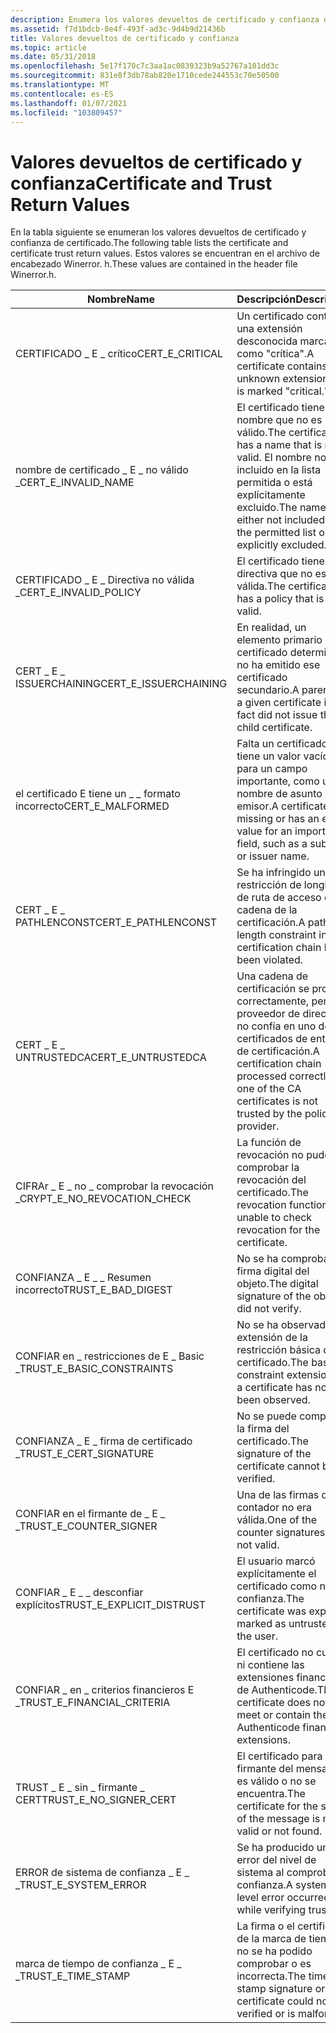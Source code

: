 ```yaml
---
description: Enumera los valores devueltos de certificado y confianza de certificado. Estos valores se encuentran en el archivo de encabezado Winerror. h.
ms.assetid: f7d1bdcb-8e4f-493f-ad3c-9d4b9d21436b
title: Valores devueltos de certificado y confianza
ms.topic: article
ms.date: 05/31/2018
ms.openlocfilehash: 5e17f170c7c3aa1ac0839323b9a52767a101dd3c
ms.sourcegitcommit: 831e8f3db78ab820e1710cede244553c70e50500
ms.translationtype: MT
ms.contentlocale: es-ES
ms.lasthandoff: 01/07/2021
ms.locfileid: "103809457"
---
```

# <a name="certificate-and-trust-return-values"></a><span data-ttu-id="405a3-104">Valores devueltos de certificado y confianza</span><span class="sxs-lookup"><span data-stu-id="405a3-104">Certificate and Trust Return Values</span></span>

<span data-ttu-id="405a3-105">En la tabla siguiente se enumeran los valores devueltos de certificado y confianza de certificado.</span><span class="sxs-lookup"><span data-stu-id="405a3-105">The following table lists the certificate and certificate trust return values.</span></span> <span data-ttu-id="405a3-106">Estos valores se encuentran en el archivo de encabezado Winerror. h.</span><span class="sxs-lookup"><span data-stu-id="405a3-106">These values are contained in the header file Winerror.h.</span></span>



| <span data-ttu-id="405a3-107">Nombre</span><span class="sxs-lookup"><span data-stu-id="405a3-107">Name</span></span>                            | <span data-ttu-id="405a3-108">Descripción</span><span class="sxs-lookup"><span data-stu-id="405a3-108">Description</span></span>                                                                                                                    | <span data-ttu-id="405a3-109">Value</span><span class="sxs-lookup"><span data-stu-id="405a3-109">Value</span></span>      |
|---------------------------------|--------------------------------------------------------------------------------------------------------------------------------|------------|
| <span data-ttu-id="405a3-110">CERTIFICADO \_ E \_ crítico</span><span class="sxs-lookup"><span data-stu-id="405a3-110">CERT\_E\_CRITICAL</span></span>               | <span data-ttu-id="405a3-111">Un certificado contiene una extensión desconocida marcada como "crítica".</span><span class="sxs-lookup"><span data-stu-id="405a3-111">A certificate contains an unknown extension that is marked "critical."</span></span>                                                         | <span data-ttu-id="405a3-112">0x800B0105</span><span class="sxs-lookup"><span data-stu-id="405a3-112">0x800B0105</span></span> |
| <span data-ttu-id="405a3-113">nombre de certificado \_ E \_ no válido \_</span><span class="sxs-lookup"><span data-stu-id="405a3-113">CERT\_E\_INVALID\_NAME</span></span>          | <span data-ttu-id="405a3-114">El certificado tiene un nombre que no es válido.</span><span class="sxs-lookup"><span data-stu-id="405a3-114">The certificate has a name that is not valid.</span></span> <span data-ttu-id="405a3-115">El nombre no está incluido en la lista permitida o está explícitamente excluido.</span><span class="sxs-lookup"><span data-stu-id="405a3-115">The name is either not included in the permitted list or is explicitly excluded.</span></span> | <span data-ttu-id="405a3-116">0x800B0114</span><span class="sxs-lookup"><span data-stu-id="405a3-116">0x800B0114</span></span> |
| <span data-ttu-id="405a3-117">CERTIFICADO \_ E \_ Directiva no válida \_</span><span class="sxs-lookup"><span data-stu-id="405a3-117">CERT\_E\_INVALID\_POLICY</span></span>        | <span data-ttu-id="405a3-118">El certificado tiene una directiva que no es válida.</span><span class="sxs-lookup"><span data-stu-id="405a3-118">The certificate has a policy that is not valid.</span></span>                                                                                | <span data-ttu-id="405a3-119">0x800B0113</span><span class="sxs-lookup"><span data-stu-id="405a3-119">0x800B0113</span></span> |
| <span data-ttu-id="405a3-120">CERT \_ E \_ ISSUERCHAINING</span><span class="sxs-lookup"><span data-stu-id="405a3-120">CERT\_E\_ISSUERCHAINING</span></span>         | <span data-ttu-id="405a3-121">En realidad, un elemento primario de un certificado determinado no ha emitido ese certificado secundario.</span><span class="sxs-lookup"><span data-stu-id="405a3-121">A parent of a given certificate in fact did not issue that child certificate.</span></span>                                                  | <span data-ttu-id="405a3-122">0x800B0107</span><span class="sxs-lookup"><span data-stu-id="405a3-122">0x800B0107</span></span> |
| <span data-ttu-id="405a3-123">el certificado E tiene un \_ \_ formato incorrecto</span><span class="sxs-lookup"><span data-stu-id="405a3-123">CERT\_E\_MALFORMED</span></span>              | <span data-ttu-id="405a3-124">Falta un certificado o tiene un valor vacío para un campo importante, como un nombre de asunto o de emisor.</span><span class="sxs-lookup"><span data-stu-id="405a3-124">A certificate is missing or has an empty value for an important field, such as a subject or issuer name.</span></span>                       | <span data-ttu-id="405a3-125">0x800B0108</span><span class="sxs-lookup"><span data-stu-id="405a3-125">0x800B0108</span></span> |
| <span data-ttu-id="405a3-126">CERT \_ E \_ PATHLENCONST</span><span class="sxs-lookup"><span data-stu-id="405a3-126">CERT\_E\_PATHLENCONST</span></span>           | <span data-ttu-id="405a3-127">Se ha infringido una restricción de longitud de ruta de acceso en la cadena de la certificación.</span><span class="sxs-lookup"><span data-stu-id="405a3-127">A path length constraint in the certification chain has been violated.</span></span>                                                         | <span data-ttu-id="405a3-128">0x800B0104</span><span class="sxs-lookup"><span data-stu-id="405a3-128">0x800B0104</span></span> |
| <span data-ttu-id="405a3-129">CERT \_ E \_ UNTRUSTEDCA</span><span class="sxs-lookup"><span data-stu-id="405a3-129">CERT\_E\_UNTRUSTEDCA</span></span>            | <span data-ttu-id="405a3-130">Una cadena de certificación se procesó correctamente, pero el proveedor de directivas no confía en uno de los certificados de entidad de certificación.</span><span class="sxs-lookup"><span data-stu-id="405a3-130">A certification chain processed correctly, but one of the CA certificates is not trusted by the policy provider.</span></span>               | <span data-ttu-id="405a3-131">0x800B0112</span><span class="sxs-lookup"><span data-stu-id="405a3-131">0x800B0112</span></span> |
| <span data-ttu-id="405a3-132">CIFRAr \_ E \_ no \_ comprobar la revocación \_</span><span class="sxs-lookup"><span data-stu-id="405a3-132">CRYPT\_E\_NO\_REVOCATION\_CHECK</span></span> | <span data-ttu-id="405a3-133">La función de revocación no pudo comprobar la revocación del certificado.</span><span class="sxs-lookup"><span data-stu-id="405a3-133">The revocation function was unable to check revocation for the certificate.</span></span>                                                    | <span data-ttu-id="405a3-134">0x80092012</span><span class="sxs-lookup"><span data-stu-id="405a3-134">0x80092012</span></span> |
| <span data-ttu-id="405a3-135">CONFIANZA \_ E \_ \_ Resumen incorrecto</span><span class="sxs-lookup"><span data-stu-id="405a3-135">TRUST\_E\_BAD\_DIGEST</span></span>           | <span data-ttu-id="405a3-136">No se ha comprobado la firma digital del objeto.</span><span class="sxs-lookup"><span data-stu-id="405a3-136">The digital signature of the object did not verify.</span></span>                                                                            | <span data-ttu-id="405a3-137">0x80096010</span><span class="sxs-lookup"><span data-stu-id="405a3-137">0x80096010</span></span> |
| <span data-ttu-id="405a3-138">CONFIAR en \_ restricciones de E \_ Basic \_</span><span class="sxs-lookup"><span data-stu-id="405a3-138">TRUST\_E\_BASIC\_CONSTRAINTS</span></span>    | <span data-ttu-id="405a3-139">No se ha observado la extensión de la restricción básica de un certificado.</span><span class="sxs-lookup"><span data-stu-id="405a3-139">The basic constraint extension of a certificate has not been observed.</span></span>                                                         | <span data-ttu-id="405a3-140">0x80096019</span><span class="sxs-lookup"><span data-stu-id="405a3-140">0x80096019</span></span> |
| <span data-ttu-id="405a3-141">CONFIANZA \_ E \_ firma de certificado \_</span><span class="sxs-lookup"><span data-stu-id="405a3-141">TRUST\_E\_CERT\_SIGNATURE</span></span>       | <span data-ttu-id="405a3-142">No se puede comprobar la firma del certificado.</span><span class="sxs-lookup"><span data-stu-id="405a3-142">The signature of the certificate cannot be verified.</span></span>                                                                           | <span data-ttu-id="405a3-143">0x80096004</span><span class="sxs-lookup"><span data-stu-id="405a3-143">0x80096004</span></span> |
| <span data-ttu-id="405a3-144">CONFIAR en el firmante de \_ E \_ \_</span><span class="sxs-lookup"><span data-stu-id="405a3-144">TRUST\_E\_COUNTER\_SIGNER</span></span>       | <span data-ttu-id="405a3-145">Una de las firmas de contador no era válida.</span><span class="sxs-lookup"><span data-stu-id="405a3-145">One of the counter signatures was not valid.</span></span>                                                                                   | <span data-ttu-id="405a3-146">0x80096003</span><span class="sxs-lookup"><span data-stu-id="405a3-146">0x80096003</span></span> |
| <span data-ttu-id="405a3-147">CONFIAR \_ E \_ \_ desconfiar explícitos</span><span class="sxs-lookup"><span data-stu-id="405a3-147">TRUST\_E\_EXPLICIT\_DISTRUST</span></span>    | <span data-ttu-id="405a3-148">El usuario marcó explícitamente el certificado como no de confianza.</span><span class="sxs-lookup"><span data-stu-id="405a3-148">The certificate was explicitly marked as untrusted by the user.</span></span>                                                                | <span data-ttu-id="405a3-149">0x800B0111</span><span class="sxs-lookup"><span data-stu-id="405a3-149">0x800B0111</span></span> |
| <span data-ttu-id="405a3-150">CONFIAR \_ en \_ criterios financieros E \_</span><span class="sxs-lookup"><span data-stu-id="405a3-150">TRUST\_E\_FINANCIAL\_CRITERIA</span></span>   | <span data-ttu-id="405a3-151">El certificado no cumple ni contiene las extensiones financieras de Authenticode.</span><span class="sxs-lookup"><span data-stu-id="405a3-151">The certificate does not meet or contain the Authenticode financial extensions.</span></span>                                                | <span data-ttu-id="405a3-152">0x8009601E</span><span class="sxs-lookup"><span data-stu-id="405a3-152">0x8009601E</span></span> |
| <span data-ttu-id="405a3-153">TRUST \_ E \_ sin \_ firmante \_ CERT</span><span class="sxs-lookup"><span data-stu-id="405a3-153">TRUST\_E\_NO\_SIGNER\_CERT</span></span>      | <span data-ttu-id="405a3-154">El certificado para el firmante del mensaje no es válido o no se encuentra.</span><span class="sxs-lookup"><span data-stu-id="405a3-154">The certificate for the signer of the message is not valid or not found.</span></span>                                                       | <span data-ttu-id="405a3-155">0x80096002</span><span class="sxs-lookup"><span data-stu-id="405a3-155">0x80096002</span></span> |
| <span data-ttu-id="405a3-156">ERROR de sistema de confianza \_ E \_ \_</span><span class="sxs-lookup"><span data-stu-id="405a3-156">TRUST\_E\_SYSTEM\_ERROR</span></span>         | <span data-ttu-id="405a3-157">Se ha producido un error del nivel de sistema al comprobar la confianza.</span><span class="sxs-lookup"><span data-stu-id="405a3-157">A system-level error occurred while verifying trust.</span></span>                                                                           | <span data-ttu-id="405a3-158">0x80096001</span><span class="sxs-lookup"><span data-stu-id="405a3-158">0x80096001</span></span> |
| <span data-ttu-id="405a3-159">marca de tiempo de confianza \_ E \_ \_</span><span class="sxs-lookup"><span data-stu-id="405a3-159">TRUST\_E\_TIME\_STAMP</span></span>           | <span data-ttu-id="405a3-160">La firma o el certificado de la marca de tiempo no se ha podido comprobar o es incorrecta.</span><span class="sxs-lookup"><span data-stu-id="405a3-160">The time stamp signature or certificate could not be verified or is malformed.</span></span>                                                 | <span data-ttu-id="405a3-161">0x80096005</span><span class="sxs-lookup"><span data-stu-id="405a3-161">0x80096005</span></span> |



 

 

 



